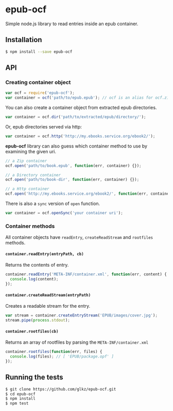 # epub-ocf

Simple node.js library to read entries inside an epub container.


## Installation
```sh
$ npm install --save epub-ocf
```


## API

### Creating container object

```javascript
var ocf = require('epub-ocf');
var container = ocf('path/to/epub.epub'); // ocf is an alias for ocf.zip
```

You can also create a container object from extracted epub directories.

```javascript
var container = ocf.dir('path/to/extracted/epub/directory/');
```

Or, epub directories served via http:

```javascript
var container = ocf.http('http://my.ebooks.service.org/ebook2/');
```


**epub-ocf** library can also guess which container method to use by examining the given uri.

```javascript
// a Zip container
ocf.open('path/to/book.epub', function(err, container) {}); 

// a Directory container
ocf.open('path/to/book-dir', function(err, container) {});

// a Http container
ocf.open('http://my.ebooks.service.org/ebook2/', function(err, container) {});
```

There is also a ```sync``` version of ```open``` function.
```javascript
var container = ocf.openSync('your container uri');
```


### Container methods

All container objects have ```readEntry```, ```createReadStream``` and ```rootfiles``` methods.

#### ```container.readEntry(entryPath, cb)```

Returns the contents of entry.

```javascript
container.readEntry('META-INF/container.xml', function(err, content) {
  console.log(content);
});
```


#### ```container.createReadStream(entryPath)```

Creates a readable stream for the entry.
```javascript
var stream = container.createEntryStream('EPUB/images/cover.jpg');
stream.pipe(process.stdout);
```


#### ```container.rootfiles(cb)```

Returns an array of rootfiles by parsing the ```META-INF/container.xml```

```javascript
container.rootfiles(function(err, files) {
  console.log(files); // [ 'EPUB/package.opf' ]
});
```



## Running the tests
```sh
$ git clone https://github.com/glkz/epub-ocf.git
$ cd epub-ocf
$ npm install
$ npm test
```
